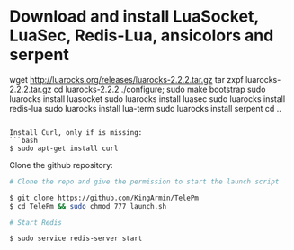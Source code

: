 
# Download and install LuaSocket, LuaSec, Redis-Lua, ansicolors and serpent

wget http://luarocks.org/releases/luarocks-2.2.2.tar.gz
tar zxpf luarocks-2.2.2.tar.gz
cd luarocks-2.2.2
./configure; sudo make bootstrap
sudo luarocks install luasocket
sudo luarocks install luasec
sudo luarocks install redis-lua
sudo luarocks install lua-term
sudo luarocks install serpent
cd ..

```

Install Curl, only if is missing:
```bash
$ sudo apt-get install curl
```

Clone the github repository:
```bash
# Clone the repo and give the permission to start the launch script

$ git clone https://github.com/KingArmin/TelePm
$ cd TelePm && sudo chmod 777 launch.sh
```


```bash
# Start Redis

$ sudo service redis-server start
```
